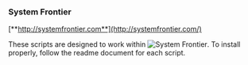 ### System Frontier
[**http://systemfrontier.com**](http://systemfrontier.com/)

These scripts are designed to work within ![System Frontier](https://systemfrontier.com).  To install properly, follow the readme document for each script.
